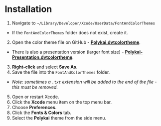 # Installation

1. Navigate to `~/Library/Developer/Xcode/UserData/FontAndColorThemes`
 - If the `FontAndColorThemes` folder does not exist, create it.
2. Open the color theme file on GitHub - **[Polykai.dvtcolortheme](https://raw.githubusercontent.com/adamgraham/polykai/master/Xcode/Polykai.dvtcolortheme)**.
 - There is also a presentation version (larger font size) - **[Polykai-Presentation.dvtcolortheme](https://raw.githubusercontent.com/adamgraham/polykai/master/Xcode/Polykai-Presentation.dvtcolortheme)**.
3. **Right-click** and select **Save As**.
4. Save the file into the `FontAndColorThemes` folder.
 - *Note: sometimes a `.txt` extension will be added to the end of the file - this must be removed.*
5. Open or restart Xcode.
6. Click the **Xcode** menu item on the top menu bar.
7. Choose **Preferences**.
7. Click the **Fonts & Colors** tab.
8. Select the **Polykai** theme from the side menu.
